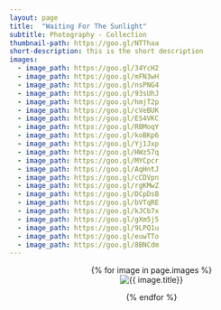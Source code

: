 ```yaml
---
layout: page
title:  "Waiting For The Sunlight"
subtitle: Photography - Collection
thumbnail-path: https://goo.gl/NTThaa
short-description: this is the short description
images:
  - image_path: https://goo.gl/34YcH2
  - image_path: https://goo.gl/mFN3wH
  - image_path: https://goo.gl/nsPNG4
  - image_path: https://goo.gl/93sUhJ
  - image_path: https://goo.gl/hmjT2p
  - image_path: https://goo.gl/cVeBUK
  - image_path: https://goo.gl/ES4VKC
  - image_path: https://goo.gl/RBMoqY
  - image_path: https://goo.gl/koBKp6
  - image_path: https://goo.gl/Yj1Jxp
  - image_path: https://goo.gl/HWz57q
  - image_path: https://goo.gl/MYCpcr
  - image_path: https://goo.gl/AqHntJ
  - image_path: https://goo.gl/cCDVpn
  - image_path: https://goo.gl/rgKMwZ
  - image_path: https://goo.gl/DCpDsB
  - image_path: https://goo.gl/bVTqRE
  - image_path: https://goo.gl/kJCb7x
  - image_path: https://goo.gl/gXm5j5
  - image_path: https://goo.gl/9LPQ1u
  - image_path: https://goo.gl/euwTTo
  - image_path: https://goo.gl/8BNCdm
---
```

<center>
{% for image in page.images %}
  <div class="collection">
	<img src="{{ image.image_path }}" alt="{{ image.title}}"/>
	<p></p>
  </div>
{% endfor %}
</center>